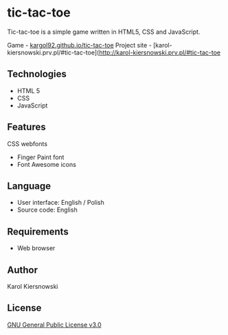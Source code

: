 tic-tac-toe
===========
Tic-tac-toe is a simple game written in HTML5, CSS and JavaScript.

Game - [kargol92.github.io/tic-tac-toe](https://kargol92.github.io/tic-tac-toe)
Project site - [karol-kiersnowski.prv.pl/#tic-tac-toe](http://karol-kiersnowski.prv.pl/#tic-tac-toe

Technologies
------------
* HTML 5
* CSS
* JavaScript


Features
--------
CSS webfonts
* Finger Paint font
* Font Awesome icons

Language
--------
* User interface: English / Polish
* Source code: English

Requirements
------------
* Web browser

Author
------
Karol Kiersnowski

License
-------
[GNU General Public License v3.0](https://github.com/kargol92/tic-tac-toe/blob/master/LICENSE)

